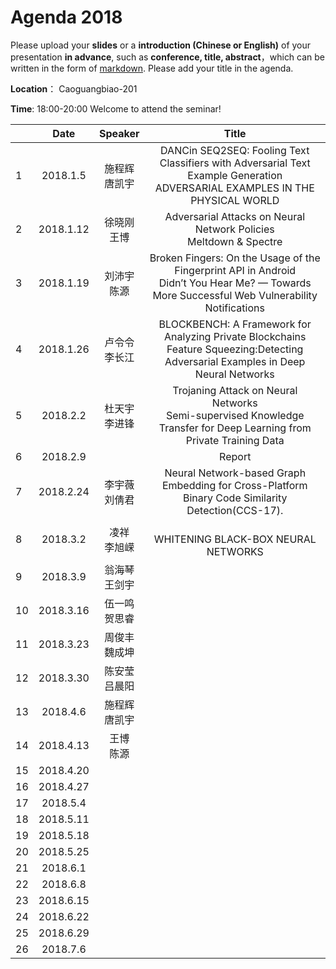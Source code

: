 # Agenda 2018
Please upload your **slides** or a **introduction (Chinese or English)** of your presentation **in advance**,
such as **conference, title, abstract**，which can be written in the form of [markdown](http://sspai.com/25137). Please add your title in the agenda.

**Location**： Caoguangbiao-201 

**Time**: 18:00-20:00  Welcome to attend the seminar!

||Date|Speaker|Title|
|---|:---:|:---:|:---:|
|1|2018.1.5|施程辉 <br> 唐凯宇|DANCin SEQ2SEQ: Fooling Text Classifiers with Adversarial Text Example Generation <br>ADVERSARIAL EXAMPLES IN THE PHYSICAL WORLD|
|2|2018.1.12|徐晓刚 <br> 王博|Adversarial Attacks on Neural Network Policies <br> Meltdown & Spectre|
|3|2018.1.19|刘沛宇 <br> 陈源|Broken Fingers: On the Usage of the Fingerprint API in Android <br> Didn’t You Hear Me? — Towards More Successful Web Vulnerability Notifications |
|4|2018.1.26|卢令令 <br> 李长江|BLOCKBENCH: A Framework for Analyzing Private Blockchains <br>  Feature Squeezing:Detecting Adversarial Examples in Deep Neural Networks|
|5|2018.2.2|杜天宇 <br> 李进锋|Trojaning Attack on Neural Networks<br> Semi-supervised Knowledge Transfer for Deep Learning from Private Training Data| 
|6|2018.2.9| <br> | Report 
|7|2018.2.24|李宇薇 <br> 刘倩君| Neural Network-based Graph Embedding for Cross-Platform Binary Code Similarity Detection(CCS-17).
|8|2018.3.2|凌祥 <br>李旭嵘 |<br>WHITENING BLACK-BOX NEURAL NETWORKS
|9|2018.3.9 |翁海琴 <br> 王剑宇| 
|10|2018.3.16|伍一鸣 <br> 贺思睿| 
|11|2018.3.23|周俊丰 <br> 魏成坤| 
|12|2018.3.30|陈安莹<br>吕晨阳| 
|13|2018.4.6|施程辉 <br>唐凯宇| 
|14|2018.4.13|王博<br>陈源| 
|15|2018.4.20|<br>| 
|16|2018.4.27|<br>| 
|17|2018.5.4|<br>| 
|18|2018.5.11|<br>| 
|19|2018.5.18|<br>| 
|20|2018.5.25|<br>| 
|21|2018.6.1|<br>| 
|22|2018.6.8|<br>| 
|23|2018.6.15|<br>| 
|24|2018.6.22|<br>| 
|25|2018.6.29|<br>| 
|26|2018.7.6|<br>| 









